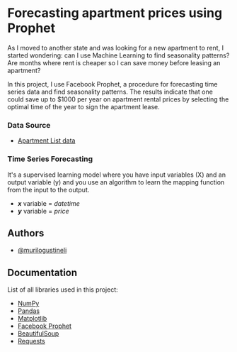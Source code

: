 # Forecasting apartment prices using Prophet

As I moved to another state and was looking for a new apartment to rent, I started wondering: can I use Machine Learning to find seasonality patterns? Are months where rent is cheaper so I can save money before leasing an apartment?

In this project, I use Facebook Prophet, a procedure for forecasting time series data and find seasonality patterns. The results indicate that one could save up to $1000 per year on apartment rental prices by selecting the optimal time of the year to sign the apartment lease.

### Data Source
- [Apartment List data](https://www.apartmentlist.com/research/category/data-rent-estimates)

### Time Series Forecasting
It's a supervised learning model where you have input variables (X) and an output variable (y) and you use an algorithm to learn the mapping function from the input to the output.
- *__x__* variable = _datetime_
- *__y__* variable = _price_


## Authors

- [@murilogustineli](https://www.github.com/murilogustineli)


## Documentation
List of all libraries used in this project:
- [NumPy](https://numpy.org/)
- [Pandas](https://pandas.pydata.org/)
- [Matplotlib](https://matplotlib.org/)
- [Facebook Prophet](https://facebook.github.io/prophet/)
- [BeautifulSoup](https://www.crummy.com/software/BeautifulSoup/bs4/doc/)
- [Requests](https://docs.python-requests.org/en/latest/)
